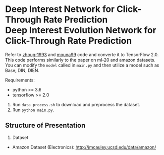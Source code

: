# Deep Interest Network for Click-Through Rate Prediction<br/>Deep Interest Evolution Network for Click-Through Rate Prediction

Refer to [zhougr1993](https://github.com/zhougr1993/DeepInterestNetwork) and [mouna99](https://github.com/mouna99/dien) code and converte it to TensorFlow 2.0.  
This code performs similarly to the paper on ml-20 and amazon datasets.  
You can modify the ```model``` called in ```main.py``` and then utilize a model such as Base, DIN, DIEN.  

Requirements:
* python >= 3.6
* tensorflow >= 2.0

1. Run ```data_process.sh``` to download and preprocess the dataset.
2. Run ```python main.py```.

## Structure of Presentation
1. Dataset
* Amazon Dataset (Electronics): http://jmcauley.ucsd.edu/data/amazon/
